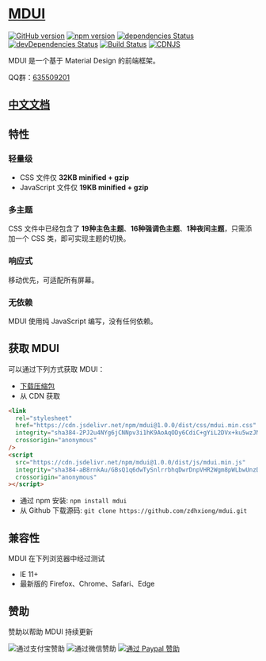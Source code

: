 # [MDUI](https://mdui.org)

[![GitHub version](https://badge.fury.io/gh/zdhxiong%2Fmdui.svg)](https://badge.fury.io/gh/zdhxiong%2Fmdui)
[![npm version](https://img.shields.io/npm/v/mdui.svg)](https://www.npmjs.com/package/mdui)
[![dependencies Status](https://david-dm.org/zdhxiong/mdui/status.svg)](https://david-dm.org/zdhxiong/mdui)
[![devDependencies Status](https://david-dm.org/zdhxiong/mdui/dev-status.svg)](https://david-dm.org/zdhxiong/mdui?type=dev)
[![Build Status](https://travis-ci.org/zdhxiong/mdui.svg?branch=master)](https://travis-ci.org/zdhxiong/mdui)
[![CDNJS](https://img.shields.io/cdnjs/v/mdui.svg)](https://cdnjs.com/libraries/mdui)

MDUI 是一个基于 Material Design 的前端框架。

QQ群：[635509201](https://jq.qq.com/?_wv=1027&k=53jpYKH)

## [中文文档](https://mdui.org/docs)

## 特性

### 轻量级

- CSS 文件仅 **32KB minified + gzip**
- JavaScript 文件仅 **19KB minified + gzip**

### 多主题

CSS 文件中已经包含了 **19种主色主题**、**16种强调色主题**、**1种夜间主题**，只需添加一个 CSS 类，即可实现主题的切换。

### 响应式

移动优先，可适配所有屏幕。

### 无依赖

MDUI 使用纯 JavaScript 编写，没有任何依赖。

## 获取 MDUI

可以通过下列方式获取 MDUI：

- [下载压缩包](https://github.com/zdhxiong/mdui/releases)
- 从 CDN 获取
```html
<link
  rel="stylesheet"
  href="https://cdn.jsdelivr.net/npm/mdui@1.0.0/dist/css/mdui.min.css"
  integrity="sha384-2PJ2u4NYg6jCNNpv3i1hK9AoAqODy6CdiC+gYiL2DVx+ku5wzJMFNdE3RoWfBIRP"
  crossorigin="anonymous"
/>
<script
  src="https://cdn.jsdelivr.net/npm/mdui@1.0.0/dist/js/mdui.min.js"
  integrity="sha384-aB8rnkAu/GBsQ1q6dwTySnlrrbhqDwrDnpVHR2Wgm8pWLbwUnzDcIROX3VvCbaK+"
  crossorigin="anonymous"
></script>
```
- 通过 npm 安装: `npm install mdui`
- 从 Github 下载源码: `git clone https://github.com/zdhxiong/mdui.git`

## 兼容性

MDUI 在下列浏览器中经过测试

- IE 11+
- 最新版的 Firefox、Chrome、Safari、Edge

## 赞助

赞助以帮助 MDUI 持续更新

![通过支付宝赞助](https://ww1.sinaimg.cn/large/63f511e3gy1ffhw0jj5n4j206o089dge.jpg)
![通过微信赞助](https://ww1.sinaimg.cn/large/63f511e3gy1ffhw0vkaeaj206o0890ta.jpg)
[![通过 Paypal 赞助](https://ww1.sinaimg.cn/large/63f511e3gy1fff6937xzbj203w00y3yc.jpg)](https://www.paypal.me/zdhxiong/5)
